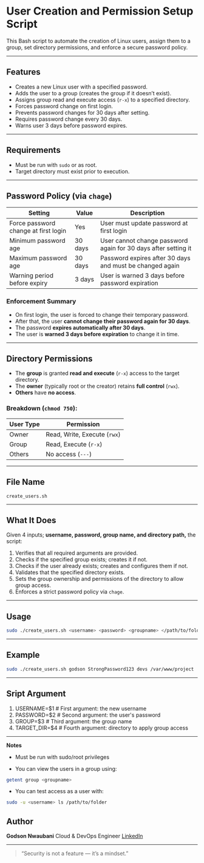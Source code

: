# User Creation and Permission Setup Script

This Bash script to automate the creation of Linux users, assign them to a group, set directory permissions, and enforce a secure password policy.

---

## Features

- Creates a new Linux user with a specified password.
- Adds the user to a group (creates the group if it doesn’t exist).
- Assigns group read and execute access (`r-x`) to a specified directory.
- Forces password change on first login.
- Prevents password changes for 30 days after setting.
- Requires password change every 30 days.
- Warns user 3 days before password expires.

---

## Requirements

- Must be run with `sudo` or as root.
- Target directory must exist prior to execution.

---

## Password Policy (via `chage`)

| Setting                              | Value     | Description                                                            |
|--------------------------------------|---------- |------------------------------------------------------------------------|
| Force password change at first login | Yes       | User must update password at first login                               |
| Minimum password age                 | 30 days   | User cannot change password again for 30 days after setting it         |
| Maximum password age                 | 30 days   | Password expires after 30 days and must be changed again               |
| Warning period before expiry         | 3 days    | User is warned 3 days before password expiration                       |

### Enforcement Summary

- On first login, the user is forced to change their temporary password.
- After that, the user **cannot change their password again for 30 days**.
- The password **expires automatically after 30 days**.
- The user is **warned 3 days before expiration** to change it in time.

---

## Directory Permissions

- The **group** is granted **read and execute** (`r-x`) access to the target directory.
- The **owner** (typically root or the creator) retains **full control** (`rwx`).
- **Others** have **no access**.

### Breakdown (`chmod 750`):

| User Type | Permission                     |
|-----------|--------------------------------|
| Owner     | Read, Write, Execute (`rwx`)   |
| Group     | Read, Execute (`r-x`)          |
| Others    | No access (`---`)              |

---

## File Name

`create_users.sh`

---

## What It Does

Given 4 inputs; **username, password, group name, and directory path,** the script:

1. Verifies that all required arguments are provided.
2. Checks if the specified group exists; creates it if not.
3. Checks if the user already exists; creates and configures them if not.
4. Validates that the specified directory exists.
5. Sets the group ownership and permissions of the directory to allow group access.
6. Enforces a strict password policy via `chage`.

---

## Usage

```bash
sudo ./create_users.sh <username> <password> <groupname> </path/to/folder>
```

---
## Example

```bash
sudo ./create_users.sh godson StrongPassword123 devs /var/www/project
```
---

## Sript Argument

1. USERNAME=$1          # First argument: the new username
2. PASSWORD=$2          # Second argument: the user's password
3. GROUP=$3             # Third argument: the group name
4. TARGET_DIR=$4        # Fourth argument: directory to apply group access

---

**Notes**
- Must be run with sudo/root privileges

- You can view the users in a group using:

```bash
getent group <groupname>
```

- You can test access as a user with:

```bash
sudo -u <username> ls /path/to/folder
```

## Author

**Godson Nwaubani**
Cloud & DevOps Engineer
[LinkedIn](https://www.linkedin.com/in/nwaubani-godson)

---

> “Security is not a feature — it’s a mindset.”

